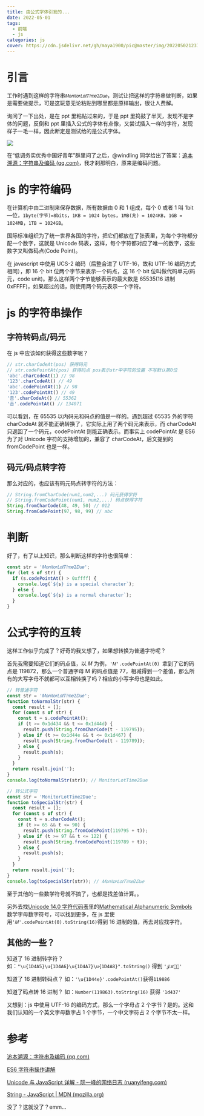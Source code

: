 ```yaml
---
title: 由公式字体引发的...
date: 2022-05-01
tags:
  - 前端
  - js
categories: js
cover: https://cdn.jsdelivr.net/gh/maya1900/pic@master/img/202205021237783.jpg
---
```


# 引言

工作时遇到这样的字符串`𝑀𝑜𝑛𝑖𝑡𝑜𝑟𝐿𝑜𝑡𝑇𝑖𝑚𝑒2𝐷𝑢𝑒`，测试让把这样的字符串做判断，如果是需要做提示，可是这玩意无论粘贴到哪里都是原样输出，很让人费解。

询问了一下出处，是在 ppt 里粘贴过来的，于是 ppt 里捣鼓了半天，发现不是字体的问题，反倒和 ppt 里插入公式的字体有点像，又尝试插入一样的字符，发现样子一毛一样，因此断定是测试给的是公式字体。

![](https://cdn.jsdelivr.net/gh/maya1900/pic@master/img/gif-2022-05-02.gif)

在“低调务实优秀中国好青年”群里问了之后，@windling 同学给出了答案：[追本溯源：字符串及编码 (qq.com)](https://mp.weixin.qq.com/s/7DupviMKtmUroKVA1ygCrw)，我才刹那明白，原来是编码问题。

# js 的字符编码

在计算机中由二进制来保存数据，所有数据由 0 和 1 组成，每个 0 或者 1 叫 1bit—位，`1byte(字节)=8bits`，`1KB = 1024 bytes`，`1MB(兆) = 1024KB`，`1GB = 1024MB`，`1TB = 1024GB`。

国际标准组织为了统一世界各国的字符，把它们都放在了张表里，为每个字符都分配一个数字，这就是 Unicode 码表，这样，每个字符都对应了唯一的数字，这些数字又叫做码点(Code Point)。

在 javascript 中使用 UCS-2 编码（后整合进了 UTF-16，故和 UTF-16 编码方式相同），即 16 个 bit 位两个字节来表示一个码点，这 16 个 bit 位叫做代码单元(码元，code unit)。那么这样两个字节能够表示的最大数是 65535(16 进制 0xFFFF)，如果超过的话，则使用两个码元表示一个字符。

# js 的字符串操作

## 字符转码点/码元

在 js 中应该如何获得这些数字呢？

```JavaScript
// str.charCodeAt(pos) 获得码元
// str.codePointAt(pos) 获得码点 pos表示str中字符的位置 不写默认第0位
'abc'.charCodeAt(1) // 98
'123'.charCodeAt() // 49
'abc'.codePointAt(1) // 98
'123'.codePointAt() // 49
'𠮷'.charCodeAt() // 55362
'𠮷'.codePointAt() // 134071

```

可以看到，在 65535 以内码元和码点的值是一样的。遇到超过 65535 外的字符 charCodeAt 就不能正确转换了，它实际上用了两个码元来表示，而 charCodeAt 只返回了一个码元，codePointAt 则能正确表示。而事实上 codePointAt 是 ES6 为了对 Unicode 字符的支持增加的，兼容了 charCodeAt，后文提到的 fromCodePoint 也是一样。

## 码元/码点转字符

那么对应的，也应该有码元码点转字符的方法：

```JavaScript
// String.fromCharCode(num1,num2,...) 码元获得字符
// String.fromCodePoint(num1, num2,...) 码点获得字符
String.fromCharCode(48, 49, 50) // 012
String.fromCodePoint(97, 98, 99) // abc

```

# 判断

好了，有了以上知识，那么判断这样的字符也很简单：

```JavaScript
const str = '𝑀𝑜𝑛𝑖𝑡𝑜𝑟𝐿𝑜𝑡𝑇𝑖𝑚𝑒2𝐷𝑢𝑒';
for (let s of str) {
  if (s.codePointAt() > 0xffff) {
    console.log(`${s} is a special character`);
  } else {
    console.log(`${s} is a normal character`);
  }
}
```

# 公式字符的互转

这样工作似乎完成了？好奇的我又想了，如果想转换为普通字符呢？

首先我需要知道它们的码点值，以 𝑀 为例，`'𝑀'.codePointAt(0) `拿到了它的码点是 119872，那么一个普通字母 M 的码点值是 77，相减得到一个差值，那么所有的大写字母不就都可以互相转换了吗？相应的小写字母也是如此。

```JavaScript
// 转普通字符
const str = '𝑀𝑜𝑛𝑖𝑡𝑜𝑟𝐿𝑜𝑡𝑇𝑖𝑚𝑒2𝐷𝑢𝑒';
function toNormalStr(str) {
  const result = [];
  for (const s of str) {
    const t = s.codePointAt();
    if (t >= 0x1d434 && t <= 0x1d44d) {
      result.push(String.fromCharCode(t - 119795));
    } else if (t >= 0x1d44e && t <= 0x1d467) {
      result.push(String.fromCharCode(t - 119789));
    } else {
      result.push(s);
    }
  }
  return result.join('');
}
console.log(toNormalStr(str)); // MonitorLotTime2Due
```

```JavaScript
// 转公式字符
const str = 'MonitorLotTime2Due';
function toSpecialStr(str) {
  const result = [];
  for (const s of str) {
    const t = s.charCodeAt();
    if (t >= 65 && t <= 90) {
      result.push(String.fromCodePoint(119795 + t));
    } else if (t >= 97 && t <= 122) {
      result.push(String.fromCodePoint(119789 + t));
    } else {
      result.push(s);
    }
  }
  return result.join('');
}
console.log(toSpecialStr(str)); // 𝑀𝑜𝑛𝑖𝑡𝑜𝑟𝐿𝑜𝑡𝑇𝑖𝑚𝑒2𝐷𝑢𝑒
```

至于其他的一些数学符号就不搞了，也都是找差值计算。。

另外去找[Unicode 14.0 字符代码表](https://www.unicode.org/charts/)里的[Mathematical Alphanumeric Symbols](https://www.unicode.org/charts/PDF/U1D400.pdf) 数学字母数字符号，可以找到更多，在 js 里使用`'𝑀'.codePointAt(0).toString(16)`得到 16 进制的值，再去对应找字符。

## 其他的一些？

知道了 16 进制转字符？ 如：`"\u{1D4A5}\u{1D4A6}\u{1D4A7}\u{1D4A8}".toString()` 得到 `'𝒥𝒦𝒧𝒨'`

知道了 16 进制转码点？ 如：`'\u{1D44e}'.codePointAt()`获得`119886`

知道了码点转 16 进制？ 如：`Number(119863).toString(16)` 获得 `'1d437'`

又想到：js 中使用 UTF-16 的编码方式，那么一个字母占 2 个字节？是的。这和我们认知的一个英文字母数字占 1 个字节，一个中文字符占 2 个字节不太一样。

# 参考

[追本溯源：字符串及编码 (qq.com)](https://mp.weixin.qq.com/s/7DupviMKtmUroKVA1ygCrw)

[ES6 字符串操作讲解](https://www.cnblogs.com/laraLee/p/9156807.html)

[Unicode 与 JavaScript 详解 - 阮一峰的网络日志 (ruanyifeng.com)](http://www.ruanyifeng.com/blog/2014/12/unicode.html)

[String - JavaScript | MDN (mozilla.org)](https://developer.mozilla.org/zh-CN/docs/Web/JavaScript/Reference/Global_Objects/String)

没了？这就没了？emm...
